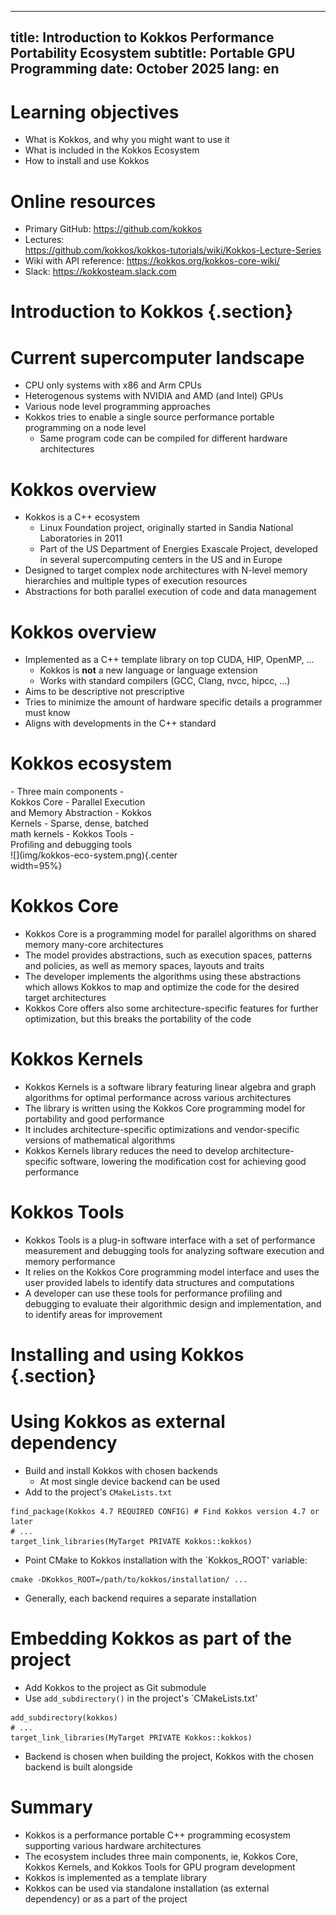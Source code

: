 <!--
SPDX-FileCopyrightText: 2025 CSC - IT Center for Science Ltd. <www.csc.fi>

SPDX-License-Identifier: CC-BY-4.0
-->

---
title:  Introduction to Kokkos Performance Portability Ecosystem
subtitle: Portable GPU Programming
date: October 2025
lang:     en
---

# Learning objectives

- What is Kokkos, and why you might want to use it
- What is included in the Kokkos Ecosystem
- How to install and use Kokkos

# Online resources

- Primary GitHub: <https://github.com/kokkos>
- Lectures: <br>  <https://github.com/kokkos/kokkos-tutorials/wiki/Kokkos-Lecture-Series>
- Wiki with API reference: <https://kokkos.org/kokkos-core-wiki/>
- Slack: <https://kokkosteam.slack.com>

# Introduction to Kokkos {.section}

# Current supercomputer landscape

- CPU only systems with x86 and Arm CPUs
- Heterogenous systems with NVIDIA and AMD (and Intel) GPUs
- Various node level programming approaches
- Kokkos tries to enable a single source performance portable programming on a node level
    - Same program code can be compiled for different hardware architectures

# Kokkos overview

- Kokkos is a C++ ecosystem
    - Linux Foundation project, originally started in Sandia National Laboratories in 2011
    - Part of the US Department of Energies Exascale Project, developed in several
      supercomputing centers in the US and in Europe
- Designed to target complex node architectures with N-level memory hierarchies and multiple types of execution resources
- Abstractions for both parallel execution of code and data management

# Kokkos overview

- Implemented as a C++ template library on top CUDA, HIP, OpenMP, ... 
    - Kokkos is **not** a new language or language extension
    - Works with standard compilers (GCC, Clang, nvcc, hipcc, ...)
- Aims to be descriptive not prescriptive
- Tries to minimize the amount of hardware specific details a programmer must know
- Aligns with developments in the C++ standard


# Kokkos ecosystem

<div class="column" style="width:45%">
- Three main components
- Kokkos Core
    - Parallel Execution and Memory Abstraction
- Kokkos Kernels
    - Sparse, dense, batched math kernels
- Kokkos Tools
    - Profiling and debugging tools
</div>

<div class="column" style="width:53%">
![](img/kokkos-eco-system.png){.center width=95%}
</div>

# Kokkos Core

- Kokkos Core is a programming model for parallel algorithms on shared memory many-core architectures
- The model provides abstractions, such as execution spaces, patterns and policies, as well as memory spaces, layouts and traits
- The developer implements the algorithms using these abstractions which allows Kokkos to map and optimize the code for the desired target architectures
- Kokkos Core offers also some architecture-specific features for further optimization, but this breaks the portability of the code

# Kokkos Kernels

- Kokkos Kernels is a software library featuring linear algebra and graph algorithms for optimal performance across various architectures
- The library is written using the Kokkos Core programming model for portability and good performance
- It includes architecture-specific optimizations and vendor-specific versions of mathematical algorithms
- Kokkos Kernels library reduces the need to develop architecture-specific software, lowering the modification cost for achieving good performance

# Kokkos Tools

- Kokkos Tools is a plug-in software interface with a set of performance measurement and debugging tools for analyzing software execution and memory performance
- It relies on the Kokkos Core programming model interface and uses the user provided labels to identify data structures and computations
- A developer can use these tools for performance profiling and debugging to evaluate their algorithmic design and implementation, and to identify areas for improvement

# Installing and using Kokkos {.section}

# Using Kokkos as external dependency

- Build and install Kokkos with chosen backends
    - At most single device backend can be used
- Add to the project's `CMakeLists.txt` 
```
find_package(Kokkos 4.7 REQUIRED CONFIG) # Find Kokkos version 4.7 or later
# ...
target_link_libraries(MyTarget PRIVATE Kokkos::kokkos)
```
- Point CMake to Kokkos installation with the `Kokkos_ROOT' variable:
```
cmake -DKokkos_ROOT=/path/to/kokkos/installation/ ...
```
- Generally, each backend requires a separate installation

# Embedding Kokkos as part of the project

- Add Kokkos to the project as Git submodule
- Use `add_subdirectory()` in the project's `CMakeLists.txt'
```
add_subdirectory(kokkos)
# ...
target_link_libraries(MyTarget PRIVATE Kokkos::kokkos)
```
- Backend is chosen when building the project, Kokkos with the chosen backend is built alongside

# Summary

- Kokkos is a performance portable C++ programming ecosystem supporting various hardware architectures
- The ecosystem includes three main components, ie, Kokkos Core, Kokkos Kernels, and Kokkos Tools for GPU program development
- Kokkos is implemented as a template library
- Kokkos can be used via standalone installation (as external dependency) or as a part of the project
